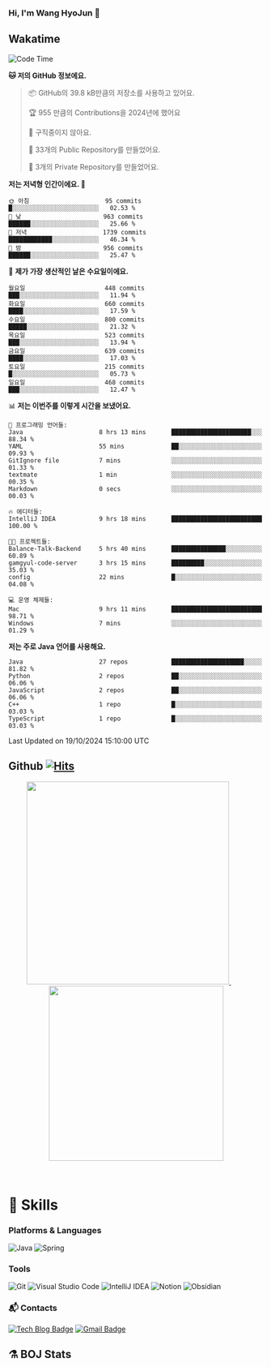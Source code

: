 ### Hi, I'm Wang HyoJun 👋

## Wakatime
<!--START_SECTION:waka-->
![Code Time](http://img.shields.io/badge/Code%20Time-275%20hrs%2027%20mins-blue)

**🐱 저의 GitHub 정보에요.** 

> 📦 GitHub의 39.8 kB만큼의 저장소를 사용하고 있어요. 
 > 
> 🏆 955 만큼의 Contributions을 2024년에 했어요
 > 
> 🚫 구직중이지 않아요.
 > 
> 📜 33개의 Public Repository를 만들었어요. 
 > 
> 🔑 3개의 Private Repository를 만들었어요. 
 > 
**저는 저녁형 인간이에요. 🦉** 

```text
🌞 아침                     95 commits          █░░░░░░░░░░░░░░░░░░░░░░░░   02.53 % 
🌆 낮　                     963 commits         ██████░░░░░░░░░░░░░░░░░░░   25.66 % 
🌃 저녁                     1739 commits        ████████████░░░░░░░░░░░░░   46.34 % 
🌙 밤　                     956 commits         ██████░░░░░░░░░░░░░░░░░░░   25.47 % 
```
📅 **제가 가장 생산적인 날은 수요일이에요.** 

```text
월요일                      448 commits         ███░░░░░░░░░░░░░░░░░░░░░░   11.94 % 
화요일                      660 commits         ████░░░░░░░░░░░░░░░░░░░░░   17.59 % 
수요일                      800 commits         █████░░░░░░░░░░░░░░░░░░░░   21.32 % 
목요일                      523 commits         ███░░░░░░░░░░░░░░░░░░░░░░   13.94 % 
금요일                      639 commits         ████░░░░░░░░░░░░░░░░░░░░░   17.03 % 
토요일                      215 commits         █░░░░░░░░░░░░░░░░░░░░░░░░   05.73 % 
일요일                      468 commits         ███░░░░░░░░░░░░░░░░░░░░░░   12.47 % 
```


📊 **저는 이번주를 이렇게 시간을 보냈어요.** 

```text
💬 프로그래밍 언어들: 
Java                     8 hrs 13 mins       ██████████████████████░░░   88.34 % 
YAML                     55 mins             ██░░░░░░░░░░░░░░░░░░░░░░░   09.93 % 
GitIgnore file           7 mins              ░░░░░░░░░░░░░░░░░░░░░░░░░   01.33 % 
textmate                 1 min               ░░░░░░░░░░░░░░░░░░░░░░░░░   00.35 % 
Markdown                 0 secs              ░░░░░░░░░░░░░░░░░░░░░░░░░   00.03 % 

🔥 에디터들: 
IntelliJ IDEA            9 hrs 18 mins       █████████████████████████   100.00 % 

🐱‍💻 프로젝트들: 
Balance-Talk-Backend     5 hrs 40 mins       ███████████████░░░░░░░░░░   60.89 % 
gamgyul-code-server      3 hrs 15 mins       █████████░░░░░░░░░░░░░░░░   35.03 % 
config                   22 mins             █░░░░░░░░░░░░░░░░░░░░░░░░   04.08 % 

💻 운영 체제들: 
Mac                      9 hrs 11 mins       █████████████████████████   98.71 % 
Windows                  7 mins              ░░░░░░░░░░░░░░░░░░░░░░░░░   01.29 % 
```

**저는 주로 Java 언어를 사용해요.** 

```text
Java                     27 repos            ████████████████████░░░░░   81.82 % 
Python                   2 repos             ██░░░░░░░░░░░░░░░░░░░░░░░   06.06 % 
JavaScript               2 repos             ██░░░░░░░░░░░░░░░░░░░░░░░   06.06 % 
C++                      1 repo              █░░░░░░░░░░░░░░░░░░░░░░░░   03.03 % 
TypeScript               1 repo              █░░░░░░░░░░░░░░░░░░░░░░░░   03.03 % 
```




 Last Updated on 19/10/2024 15:10:00 UTC
<!--END_SECTION:waka-->

## Github [![Hits](https://hits.seeyoufarm.com/api/count/incr/badge.svg?url=https%3A%2F%2Fgithub.com%2Fgywns0417%2Fhit-counter&count_bg=%239AEB68&title_bg=%23B1D1F7&icon=&icon_color=%23E7E7E7&title=hits&edge_flat=false)](https://hits.seeyoufarm.com)

<p align="center">
  <a href="https://github.com/gywns0417">
    <img src="https://github-readme-stats.vercel.app/api?username=gywns0417&show_icons=true&theme=catppuccin_latte" width="400" style="max-width:100%;" />
  </a>
  &nbsp;
  &nbsp;
  &nbsp;
  &nbsp;
  <a href="https://github.com/gywns0417">
    <img src="https://github-readme-stats.vercel.app/api/top-langs/?username=gywns0417&layout=compact&show_icons=true&show_owner=true&theme=nord" width="345" style="max-width:100%;"/>
  </a>
</p>


<br>

# 💪 Skills
### Platforms & Languages
![Java](https://img.shields.io/badge/Java-007396.svg?&style=for-the-badge&logo=Java&logoColor=white)
![Spring](https://img.shields.io/badge/Spring-6DB33F.svg?&style=for-the-badge&logo=Spring&logoColor=white)

### Tools
![Git](https://img.shields.io/badge/Git-F05032.svg?&style=for-the-badge&logo=Git&logoColor=white)
![Visual Studio Code](https://img.shields.io/badge/Visual%20Studio%20Code-007ACC.svg?&style=for-the-badge&logo=Visual%20Studio%20Code&logoColor=white)
![IntelliJ IDEA](https://img.shields.io/badge/IntelliJ%20IDEA-000000.svg?&style=for-the-badge&logo=IntelliJ%20IDEA&logoColor=white)
![Notion](https://img.shields.io/badge/Notion-000000.svg?&style=for-the-badge&logo=Notion&logoColor=white)
![Obsidian](https://img.shields.io/badge/Obsidian-7C3AED.svg?&style=for-the-badge&logo=Obsidian&logoColor=white)


### :mailbox_with_mail: Contacts
[![Tech Blog Badge](http://img.shields.io/badge/-Tech%20blog-black?style=flat-square&logo=github&link=https://king-dev.tistory.com/)](https://king.tistory.com/)
[![Gmail Badge](https://img.shields.io/badge/Gmail-d14836?style=flat-square&logo=Gmail&logoColor=white&link=mailto:gywns0417@gmail.com)](mailto:gywns0417@gmail.com)

## ⚗️ BOJ Stats

<!--[![Solved.ac Profile](http://mazassumnida.wtf/api/v2/generate_badge?boj=gywns0417)](https://solved.ac/gywns0417/)
